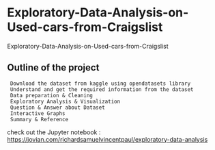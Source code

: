 # Exploratory-Data-Analysis-on-Used-cars-from-Craigslist
Exploratory-Data-Analysis-on-Used-cars-from-Craigslist


## Outline of the project
     Download the dataset from kaggle using opendatasets library
     Understand and get the required information from the dataset
     Data preparation & Cleaning
     Exploratory Analysis & Visualization
     Question & Answer about Dataset
     Interactive Graphs
     Summary & Reference
check out the Jupyter notebook : https://jovian.com/richardsamuelvincentpaul/exploratory-data-analysis
